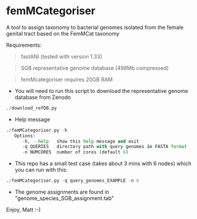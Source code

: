 # femMCategoriser
A tool to assign taxonomy to bacterial genomes isolated from the female genital tract based on the FemMCat taxonomy

Requirements:
>fastANI (tested with version 1.33)

>SGB representative genome database (498Mb compressed)

>femMcategoriser requires 20GB RAM

* You will need to run this script to download the representative genome database from Zenodo
~~~Python
./download_refDB.py
~~~

* Help message
~~~Python
./femMCategoriser.py -h
   Options:
      -h, --help   show this help message and exit
      -q QUERIES   directory path with query genomes in FASTA format
      -n NUMCORES  number of cores (default 6)
~~~

* This repo has a small test case (takes about 3 mins with 6 nodes) which you can run with this:

~~~Python
./femMCategoriser.py -q query_genomes_EXAMPLE -n 6
~~~

* The genome assignments are found in "genome_species_SGB_assignment.tab"

Enjoy, Matt :-)
